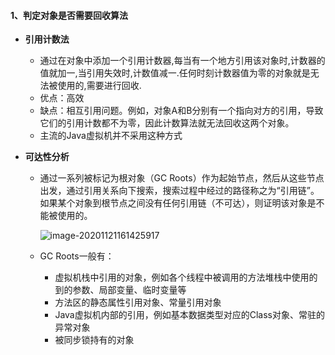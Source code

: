 #### 1、判定对象是否需要回收算法

- **引用计数法**

  - 通过在对象中添加一个引用计数器,每当有一个地方引用该对象时,计数器的值就加一,当引用失效时,计数值减一.任何时刻计数器值为零的对象就是无法被使用的,需要进行回收.
  - 优点：高效
  - 缺点：相互引用问题。例如，对象A和B分别有一个指向对方的引用，导致它们的引用计数都不为零，因此计数算法就无法回收这两个对象。
  - 主流的Java虚拟机并不采用这种方式

- **可达性分析**

  - 通过一系列被标记为根对象（GC Roots）作为起始节点，然后从这些节点出发，通过引用关系向下搜索，搜索过程中经过的路径称之为“引用链”。如果某个对象到根节点之间没有任何引用链（不可达），则证明该对象是不能被使用的。

    ![image-20201121161425917](https://raw.githubusercontent.com/StuOfBupt/MyTypora/master/img/image-20201121161425917.png?token=AHMLWBONCSPY5GM7P7V7CKC7XDGKW)

  - GC Roots一般有：

    - 虚拟机栈中引用的对象，例如各个线程中被调用的方法堆栈中使用的到的参数、局部变量、临时变量等
    - 方法区的静态属性引用对象、常量引用对象
    - Java虚拟机内部的引用，例如基本数据类型对应的Class对象、常驻的异常对象
    - 被同步锁持有的对象
